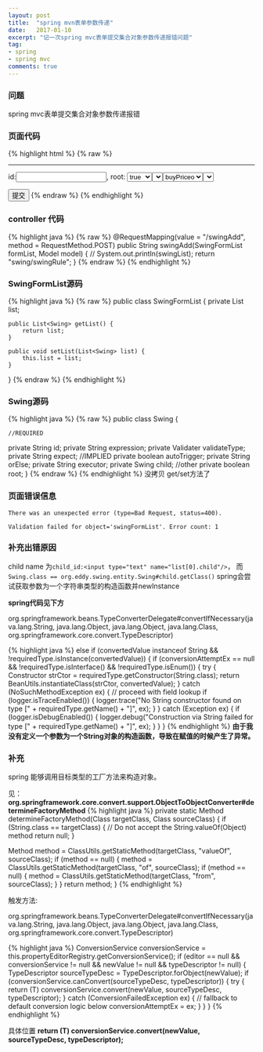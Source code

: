 ```yaml
---
layout: post
title:  "spring mvn表单参数传递"
date:   2017-01-10
excerpt: "记一次spring mvc表单提交集合对象参数传递报错问题"
tag:
- spring
- spring mvc
comments: true
---
```

### 问题
spring mvc表单提交集合对象参数传递报错

### 页面代码

{% highlight html %}
{% raw %}
<form action="swingAdd.html" method="post">
<hr/>
<p>

id:<input type="text" name="list[0].id"/>,
root: <select name="list[0].root"><option value="false">false<option><option value="true" selected="selected">true<option><select>,
expression:<input type="text" name="list[0].expression"/>,
validate_type:<select name="list[0].validateType"><option value="buyPrice">buyPriceo<ption><select>,
expect:<input type="text" name="list[0].expect"/>,
or_else:<input type="text" name="list[0].orElse"/>,
child_id:<input type="text" name="list[0].child"/>。 <input type="button" onclick="addChild(this);" value="增加子节点"/>

<p>
<input type="submit" value="提交"/>
<form>
{% endraw %}
{% endhighlight %}

### controller 代码
{% highlight java %}
{% raw %}
@RequestMapping(value = "/swingAdd", method = RequestMethod.POST)
    public String swingAdd(SwingFormList formList, Model model) {
//        System.out.println(swingList);
  return "swing/swingRule";
    }
{% endraw %}
{% endhighlight %}

### SwingFormList源码

{% highlight java %}
{% raw %}
public class SwingFormList {
    private List<Swing> list;

    public List<Swing> getList() {
        return list;
    }

    public void setList(List<Swing> list) {
        this.list = list;
    }
}
{% endraw %}
{% endhighlight %}

### Swing源码
{% highlight java %}
{% raw %}
public class Swing {

    //REQUIRED
  private String id;
    private String expression;
    private Validater validateType;
    private String expect;
    //IMPLIED
  private boolean autoTrigger;
    private String orElse;
    private String executor;
    private Swing child;
    //other
  private boolean root;
 }
{% endraw %}
{% endhighlight %}
没拷贝 get/set方法了

### 页面错误信息

```
There was an unexpected error (type=Bad Request, status=400).

Validation failed for object='swingFormList'. Error count: 1
```

### 补充出错原因
child name 为```child_id:<input type="text" name="list[0].child"/>```， 而 ```Swing.class == org.eddy.swing.entity.Swing#child.getClass()```
spring会尝试获取参数为一个字符串类型的构造函数并newInstance

__spring代码见下方__

org.springframework.beans.TypeConverterDelegate#convertIfNecessary(java.lang.String, java.lang.Object, java.lang.Object, java.lang.Class<T>, org.springframework.core.convert.TypeDescriptor)

{% highlight java %}
else if (convertedValue instanceof String && !requiredType.isInstance(convertedValue)) {
   if (conversionAttemptEx == null && !requiredType.isInterface() && !requiredType.isEnum()) {
      try {
         Constructor<T> strCtor = requiredType.getConstructor(String.class);
         return BeanUtils.instantiateClass(strCtor, convertedValue);
      }
      catch (NoSuchMethodException ex) {
         // proceed with field lookup
  if (logger.isTraceEnabled()) {
            logger.trace("No String constructor found on type [" + requiredType.getName() + "]", ex);
         }
      }
      catch (Exception ex) {
         if (logger.isDebugEnabled()) {
            logger.debug("Construction via String failed for type [" + requiredType.getName() + "]", ex);
         }
      }
   }
{% endhighlight %}
__由于我没有定义一个参数为一个String对象的构造函数，导致在赋值的时候产生了异常。__

### 补充
spring 能够调用目标类型的工厂方法来构造对象。

见：__org.springframework.core.convert.support.ObjectToObjectConverter#determineFactoryMethod__
{% highlight java %}
private static Method determineFactoryMethod(Class<?> targetClass, Class<?> sourceClass) {
  if (String.class == targetClass) {
    // Do not accept the String.valueOf(Object) method
    return null;
  }

  Method method = ClassUtils.getStaticMethod(targetClass, "valueOf", sourceClass);
  if (method == null) {
    method = ClassUtils.getStaticMethod(targetClass, "of", sourceClass);
    if (method == null) {
      method = ClassUtils.getStaticMethod(targetClass, "from", sourceClass);
    }
  }
  return method;
}
{% endhighlight %}

触发方法:

org.springframework.beans.TypeConverterDelegate#convertIfNecessary(java.lang.String, java.lang.Object, java.lang.Object, java.lang.Class<T>, org.springframework.core.convert.TypeDescriptor)

{% highlight java %}
ConversionService conversionService = this.propertyEditorRegistry.getConversionService();
if (editor == null && conversionService != null && newValue != null && typeDescriptor != null) {
  TypeDescriptor sourceTypeDesc = TypeDescriptor.forObject(newValue);
  if (conversionService.canConvert(sourceTypeDesc, typeDescriptor)) {
    try {
      return (T) conversionService.convert(newValue, sourceTypeDesc, typeDescriptor);
    }
    catch (ConversionFailedException ex) {
      // fallback to default conversion logic below
      conversionAttemptEx = ex;
    }
  }
}
{% endhighlight %}

具体位置 __return (T) conversionService.convert(newValue, sourceTypeDesc, typeDescriptor);__
